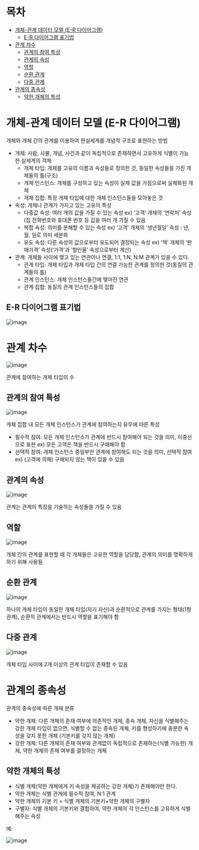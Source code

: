 # 목차
- [개체-관계 데이터 모델 (E-R 다이어그램)](#개체-관계-데이터-모델-e-r-다이어그램)
  - [E-R 다이어그램 표기법](#e-r-다이어그램-표기법)
- [관계 차수](#관계-차수)
  - [관계의 참여 특성](#관계의-참여-특성)
  - [관계의 속성](#관계의-속성)
  - [역할](#역할)
  - [순환 관계](#순환-관계)
  - [다중 관계](#다중-관계)
- [관계의 종속성](#관계의-종속성)
  - [약한 개체의 특성](#약한-개체의-특성)

# 개체-관계 데이터 모델 (E-R 다이어그램)
개체와 개체 간의 관계를 이용하여 현실세계를 개념적 구조로 표현하는 방법

- 개체: 사람, 사물, 개념, 사건과 같이 독립적으로 존재하면서 고유하게 식별이 가능한 실세계의 객체
  - 개체 타입: 개체를 고유의 이름과 속성들로 정의한 것, 동일한 속성들을 가진 개체들의 틀(구조)
  - 개체 인스턴스: 개체를 구성하고 있는 속성이 실제 값을 가짐으로써 실체화된 개체
  - 개체 집합: 특정 개체 타입에 대한 개체 인스턴스들을 모아놓은 것
- 속성: 개체나 관계가 가지고 있는 고유의 특성
  - 다중값 속성: 여러 개의 값을 가질 수 있는 속성 ex) ‘고객’ 개체의 ‘연락처’ 속성(집 전화번호와 휴대폰 번호 등 값을 여러 개 가질 수 있음
  - 복합 속성: 의미를 분해할 수 있는 속성 ex) ‘고객’ 개체의 ‘생년월일’ 속성 : 년, 월, 일로 의미 세분화
  - 유도 속성: 다른 속성의 값으로부터 유도되어 결정되는 속성 ex) ‘책’ 개체의 ‘판매가격’ 속성(‘가격’과 ‘할인율’ 속성으로부터 계산)
- 관계: 개체들 사이에 맺고 있는 연관이나 연결, 1:1, 1:N, N:M 관계가 있을 수 있다.
  - 관계 타입: 개체 타입과 개체 타입 간의 연결 가능한 관계를 정의한 것(동질의 관계들의 틀)
  - 관계 인스턴스: 개체 인스턴스들간에 맺어진 연관
  - 관계 집합: 동질의 관계 인스턴스들의 집합

## E-R 다이어그램 표기법
![image](https://github.com/user-attachments/assets/42a4c7d7-0a7e-4fb2-9b06-278c50522689)

# 관계 차수
![image](https://github.com/user-attachments/assets/71e7b28f-f7ce-4514-93f8-d3407408a0a0)

관계에 참여하는 개체 타입의 수

## 관계의 참여 특성
![image](https://github.com/user-attachments/assets/cb3f19a5-beba-4882-a511-4dbc22480acc)

개체 집합 내 모든 개체 인스턴스가 관계에 참여하는지 유무에 따른 특성

- 필수적 참여: 모든 개체 인스턴스가 관계에 반드시 참여해야 되는 것을 의미, 이중선으로 표현 ex) 모든 고객은 책을 반드시 구매해야 함
- 선택적 참여: 개체 인스턴스 중일부만 관계에 참여해도 되는 것을 의미, 선택적 참여 ex) (고객에 의해) 구매되지 않는 책이 있을 수 있음

## 관계의 속성
![image](https://github.com/user-attachments/assets/90389d8c-6167-4e90-8a82-5a378de1687c)

관계는 관계의 특징을 기술하는 속성들을 가질 수 있음

## 역할
![image](https://github.com/user-attachments/assets/cc5f89b4-e6fa-441f-8f0f-f7c384702984)

개체 간의 관계를 표현할 때 각 개체들은 고유한 역할을 담당함, 관계의 의미를 명확하게 하기 위해 사용됨

## 순환 관계
![image](https://github.com/user-attachments/assets/d29718bb-0acc-413d-a28f-4ff916dfe0d1)

하나의 개체 타입이 동일한 개체 타입(자기 자신)과 순환적으로 관계를 가지는 형태(1항 관계), 순환적 관계에서는 반드시 역할을 표기해야 함

## 다중 관계
![image](https://github.com/user-attachments/assets/24584dfa-3a46-4caa-9b06-b7b51f073e8b)

개체 타입 사이에 2개 이상의 관계 타입이 존재할 수 있음

# 관계의 종속성
관계의 종속성에 따른 개체 분류

- 약한 개체: 다른 개체의 존재 여부에 의존적인 개체, 종속 개체, 자신을 식별해주는 강한 개체 타입이 없으면, 식별할 수 없는 종속된 개체, 키를 형성하기에 충분한 속성을 갖지 못한 개체 (기본키를 갖지 않는 개체)
- 강한 개체: 다른 개체의 존재 여부와 관계없이 독립적으로 존재하는(식별 가능한) 개체, 약한 개체의 존재 여부를 결정하는 개체

## 약한 개체의 특성
- 식별 개체(약한 개체에게 키 속성을 제공하는 강한 개체)가 존재해야만 한다.
- 약한 개체는 식별 관계에 필수적 참여, N:1 관계
- 약한 개체의 기본 키 = 식별 개체의 기본키+약한 개체의 구별자
- 구별자: 식별 개체의 기본키와 결합하여, 약한 개체의 각 인스턴스를 고유하게 식별해주는 속성

예:

![image](https://github.com/user-attachments/assets/954275ff-3dc4-4018-b874-f9c82f0fb577)
